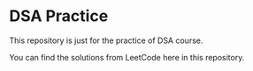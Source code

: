 # DSA Practice

This repository is just for the practice of DSA course. 

You can find the solutions from LeetCode here in this repository.
